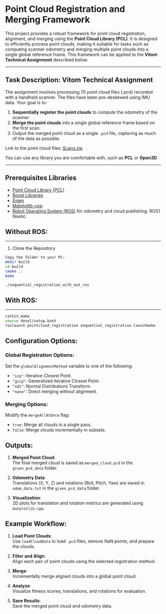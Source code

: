# Point Cloud Registration and Merging Framework

This project provides a robust framework for point cloud registration, alignment, and merging using the **Point Cloud Library (PCL)**. It is designed to efficiently process point clouds, making it suitable for tasks such as computing scanner odometry and merging multiple point clouds into a single global reference frame. This framework can be applied to the **Vitom Technical Assignment** described below.

---

## Task Description: Vitom Technical Assignment

The assignment involves processing 70 point cloud files (.pcd) recorded with a handheld scanner. The files have been pre-deskewed using IMU data. Your goal is to:

1. **Sequentially register the point clouds** to compute the odometry of the scanner.
2. **Merge the point clouds** into a single global reference frame based on the first scan.
3. Output the merged point cloud as a single `.pcd` file, capturing as much of the data as possible.

Link to the point cloud files: [Scans.zip](https://www.dropbox.com/scl/fi/5xkskqoxw6p1rcyitg6l8/scans.zip?rlkey=1u68p3w8qsxwa7rbq2mpxhubm&dl=0)

You can use any library you are comfortable with, such as **PCL** or **Open3D**.

---
## Prerequisites Libraries

- [Point Cloud Library (PCL)](https://pointclouds.org/)
- [Boost Libraries](https://www.boost.org/)
- [Eigen](https://eigen.tuxfamily.org/)
- [Matplotlib-cpp](https://github.com/lava/matplotlib-cpp)
- [Robot Operating System (ROS)](https://www.ros.org/) for odometry and cloud publishing.
ROS1 Noetic


## Without ROS:
---

1. Clone the Repository


```bash
Copy the folder to your PC:
mkdir build
cd build
cmake ..
make

./sequential_registration_with_out_ros
```

## With ROS:
---

```bash
catkin_make
source devel/setup.bash
roslaunch pointcloud_registration sequential_registration.launchmake
```

## Configuration Options:

### Global Registration Options:
Set the `globalAlignmentMethod` variable to one of the following:

- `"icp"`: Iterative Closest Point.
- `"gicp"`: Generalized Iterative Closest Point.
- `"ndt"`: Normal Distributions Transform.
- `"none"`: Direct merging without alignment.

### Merging Options:
Modify the `mergeAllAtOnce` flag:

- `true`: Merge all clouds in a single pass.
- `false`: Merge clouds incrementally in subsets.



## Outputs:

1. **Merged Point Cloud**:  
   The final merged cloud is saved as `merged_cloud.pcd` in the `given_pcd_data` folder.

2. **Odometry Data**:  
   Translations (X, Y, Z) and rotations (Roll, Pitch, Yaw) are saved in `odom_data.txt`  in the `given_pcd_data` folder.

3. **Visualization**:  
   2D plots for translation and rotation metrics are generated using `matplotlib-cpp`.


## Example Workflow:

1. **Load Point Clouds**:  
   Use `loadCloudData` to load `.pcd` files, remove NaN points, and prepare the clouds.

2. **Filter and Align**:  
   Align each pair of point clouds using the selected registration method.

3. **Merge**:  
   Incrementally merge aligned clouds into a global point cloud.

4. **Analyze**:  
   Visualize fitness scores, translations, and rotations for evaluation.

5. **Save Results**:  
   Save the merged point cloud and odometry data.

